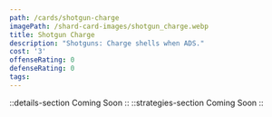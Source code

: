 ```yaml
---
path: /cards/shotgun-charge
imagePath: /shard-card-images/shotgun_charge.webp
title: Shotgun Charge
description: "Shotguns: Charge shells when ADS."
cost: '3'
offenseRating: 0
defenseRating: 0
tags:
---
```

::details-section
Coming Soon
::
::strategies-section
Coming Soon
::